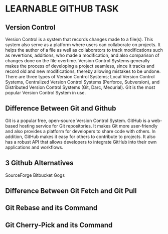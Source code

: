 <h1 text-align="center"> LEARNABLE GITHUB TASK</h1>

## Version Control
Version Control is a system that records changes made to a file(s). This system also serve as a platform where users can collaborate on projects. It helps the author of a file as well as collaborators to track modifications such as revertions, additions, who made a modification, and also comparison of changes done on the file overtime. Version Control Systems generally makes the process of developing a project seamless, since it tracks and record old and new modifications, thereby allowing mistakes to be undone. There are three types of Version Control Systems; Local Version Control Systems, Centralized Version Control Systems (Perforce, Subversion), and Distributed Version Control Systems (Git, Darc, Mecurial). Git is the most popular Version Control System in use.




## Difference Between Git and Github

Git is a popular free, open-source Version Control System. GitHub is a web-based hosting service for Git repositories. It makes Git more user-friendly and also provides a platform for developers to share code with others. In addition, GitHub makes it easy for others to contribute to projects. It also has a robust API that allows developers to integrate GitHub into their own applications and workflows.

## 3 Github Alternatives
SourceForge
Bitbucket
Gogs

## Difference Between Git Fetch and Git Pull



## Git Rebase and its Command

## Git Cherry-Pick and its Command

